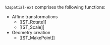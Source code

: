 `h2spatial-ext` comprises the following functions:

* Affine transformations
    * [[ST_Rotate]]
    * [[ST_Scale]]
* Geometry creation
    * [[ST_MakePoint]]
